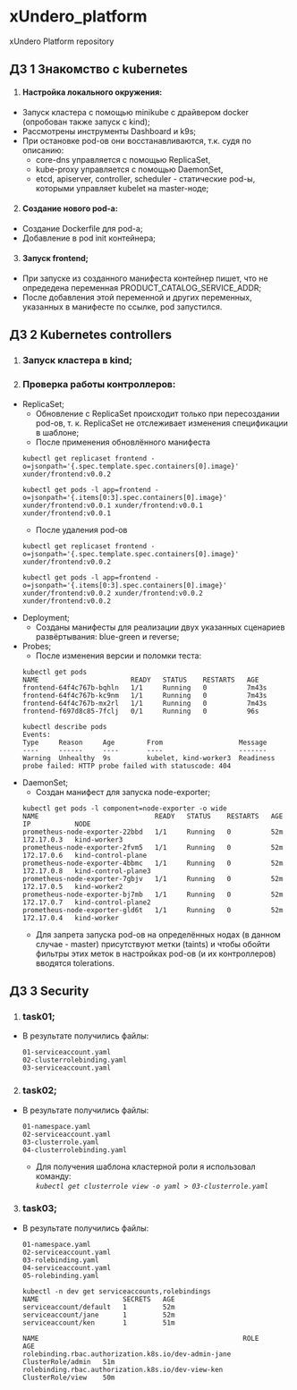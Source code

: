 # xUndero_platform
xUndero Platform repository

## ДЗ 1 Знакомство с kubernetes
1. #### Настройка локального окружения:
  * Запуск кластера с помощью minikube с драйвером docker (опробован также запуск с kind);
  * Рассмотрены инструменты Dashboard и k9s;
  * При остановке pod-ов они восстанавливаются, т.к. судя по описанию:
    * core-dns управляется с помощью ReplicaSet,
    * kube-proxy управляется с помощью DaemonSet,
    * etcd, apiserver, controller, scheduler - статические pod-ы, которыми управляет kubelet на master-ноде;
2. #### Создание нового pod-а:
  * Создание Dockerfile для pod-а;
  * Добавление в pod init контейнера;
3. #### Запуск frontend;
  * При запуске из созданного манифеста контейнер пишет, что не опредедена переменная PRODUCT_CATALOG_SERVICE_ADDR;
  * После добавления этой переменной и других переменных, указанных в манифесте по ссылке, pod запустился.

## ДЗ 2 Kubernetes controllers
1. ### Запуск кластера в kind;
2. ### Проверка работы контроллеров:
  * ReplicaSet;
    * Обновление с ReplicaSet происходит только при пересоздании pod-ов, т. к. ReplicaSet не отслеживает изменения спецификации в шаблоне;
    * После применения обновлённого манифеста
    ```
    kubectl get replicaset frontend -o=jsonpath='{.spec.template.spec.containers[0].image}'
    xunder/frontend:v0.0.2

    kubectl get pods -l app=frontend -o=jsonpath='{.items[0:3].spec.containers[0].image}'
    xunder/frontend:v0.0.1 xunder/frontend:v0.0.1 xunder/frontend:v0.0.1
    ```
    * После удаления pod-ов
    ```
    kubectl get replicaset frontend -o=jsonpath='{.spec.template.spec.containers[0].image}'
    xunder/frontend:v0.0.2

    kubectl get pods -l app=frontend -o=jsonpath='{.items[0:3].spec.containers[0].image}'
    xunder/frontend:v0.0.2 xunder/frontend:v0.0.2 xunder/frontend:v0.0.2
    ```
  * Deployment;
    * Созданы манифесты для реализации двух указанных сценариев развёртывания: blue-green и reverse;
  * Probes;
    * После изменения версии и поломки теста:
    ```
    kubectl get pods     
    NAME                       READY   STATUS    RESTARTS   AGE
    frontend-64f4c767b-bqhln   1/1     Running   0          7m43s
    frontend-64f4c767b-kc9nm   1/1     Running   0          7m43s
    frontend-64f4c767b-mx2rl   1/1     Running   0          7m43s
    frontend-f697d8c85-7fclj   0/1     Running   0          96s

    kubectl describe pods
    Events:
    Type     Reason     Age        From                   Message
    ----     ------     ----       ----                   -------
    Warning  Unhealthy  9s         kubelet, kind-worker3  Readiness probe failed: HTTP probe failed with statuscode: 404
    ```
  * DaemonSet;
    * Создан манифест для запуска node-exporter;
    ```
    kubectl get pods -l component=node-exporter -o wide
    NAME                             READY   STATUS    RESTARTS   AGE   IP           NODE               
    prometheus-node-exporter-22bbd   1/1     Running   0          52m   172.17.0.3   kind-worker3       
    prometheus-node-exporter-2fvm5   1/1     Running   0          52m   172.17.0.6   kind-control-plane 
    prometheus-node-exporter-4bbmc   1/1     Running   0          52m   172.17.0.8   kind-control-plane3
    prometheus-node-exporter-7gbjv   1/1     Running   0          52m   172.17.0.5   kind-worker2       
    prometheus-node-exporter-bj7mb   1/1     Running   0          52m   172.17.0.7   kind-control-plane2
    prometheus-node-exporter-gld6t   1/1     Running   0          52m   172.17.0.4   kind-worker        
    ```
    * Для запрета запуска pod-ов на определённых нодах (в данном случае - master) присутствуют метки (taints)
      и чтобы обойти фильтры этих меток в настройках pod-ов (и их контроллеров) вводятся tolerations.

## ДЗ 3 Security
1. ### task01;
  * В результате получились файлы:
    ```
    01-serviceaccount.yaml
    02-clusterrolebinding.yaml
    03-serviceaccount.yaml
    ```
2. ### task02;
  * В результате получились файлы:
    ```
    01-namespace.yaml
    02-serviceaccount.yaml
    03-clusterrole.yaml
    04-clusterrolebinding.yaml
    ```
    * Для получения шаблона кластерной роли я использовал команду:  
    *`kubectl get clusterrole view -o yaml > 03-clusterrole.yaml`*

3. ### task03;
  * В результате получились файлы:
    ```
    01-namespace.yaml
    02-serviceaccount.yaml
    03-rolebinding.yaml
    04-serviceaccount.yaml
    05-rolebinding.yaml

    kubectl -n dev get serviceaccounts,rolebindings
    NAME                     SECRETS   AGE
    serviceaccount/default   1         52m
    serviceaccount/jane      1         52m
    serviceaccount/ken       1         51m

    NAME                                                   ROLE                AGE
    rolebinding.rbac.authorization.k8s.io/dev-admin-jane   ClusterRole/admin   51m
    rolebinding.rbac.authorization.k8s.io/dev-view-ken     ClusterRole/view    50m
    ```
